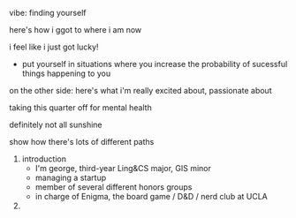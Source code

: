 vibe: finding yourself

here's how i ggot to where i am now

i feel like i just got lucky!
- put yourself in situations where you increase the probability of sucessful things happening to you



on the other side: here's what i'm really excited about, passionate about

taking this quarter off for mental health

definitely not all sunshine

show how there's lots of different paths


1. introduction
	- I'm george, third-year Ling&CS major, GIS minor
	- managing a startup
	- member of several different honors groups
	- in charge of Enigma, the board game / D&D / nerd club at UCLA
2. 